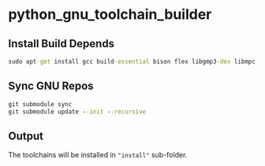 # python_gnu_toolchain_builder

## Install Build Depends
```cmd
sudo apt-get install gcc build-essential bison flex libgmp3-dev libmpc-dev libmpfr-dev texinfo gcc-multilib
```

## Sync GNU Repos
```cmd
git submodule sync
git submodule update --init --recursive
```

## Output
The toolchains will be installed in `"install"` sub-folder.